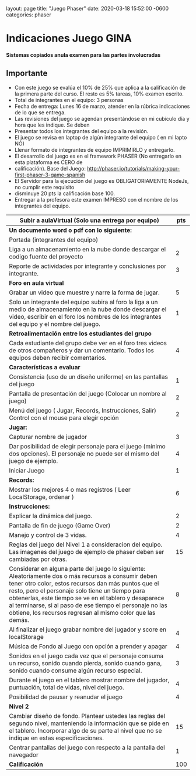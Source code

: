 layout: page
title: "Juego Phaser"
date: 2020-03-18 15:52:00 -0600
categories: phaser

# Indicaciones Juego GINA

#### Sistemas copiados anula examen para las partes involucradas

## Importante
* Con este juego se evalúa el 10% de 25% que aplica a la calificación de la primera parte del curso. El resto es 5% tareas, 10% examen escrito.
* Total de integrantes en el equipo: 3 personas
* Fecha de entrega: Lunes 16 de marzo, atender en la rúbrica indicaciones de lo que se entrega.
* Las revisiones del juego se agendan presentándose en mi cubículo día y hora que les indique. Se deben
* Presentar todos los integrantes del equipo a la revisión.
* El juego se revisa en laptop de algún integrante del equipo ( en mi lapto NO)
* Llenar formato de integrantes de equipo IMPRIMIRLO y entregarlo.
* El desarrollo del juego es en el framework PHASER (No entregarlo en esta plataforma es CERO de
* calificación). Base del Juego: http://phaser.io/tutorials/making-your-first-phaser-3-game-spanish
* El Servidor para la ejecución del juego es OBLIGATORIAMENTE NodeJs, no cumplir este requisito
* disminuye 20 pts la calificación base 100.
* Entregar a la profesora este examen IMPRESO con el nombre de los integrantes del equipo.

| Subir a aulaVirtual (Solo una entrega por equipo)                                                                                                                                                                                                                                                                                                                                                  | pts |
|----------------------------------------------------------------------------------------------------------------------------------------------------------------------------------------------------------------------------------------------------------------------------------------------------------------------------------------------------------------------------------------------------|-----|
| **Un documento word o pdf con lo siguiente:**                                                                                                                                                                                                                                                                      |     |
| Portada (integrantes del equipo)                                                                                                                                                                                                                                                                                                                                                                 |     |
| Liga a un almacenamiento en la nube donde descargar el codigo fuente del proyecto                                                                                                                                                                                                                                                                                                                | 2   |
| Reporte de actividades por integrante y conclusiones por integrante.                                                                                                                                                                                                                                                                                                                             | 3   |
| **Foro en aula virtual**                                                                                                                                                                                                                                                                                                                                                                               |     |
| Grabar un video que muestre y narre la forma de jugar.                                                                                                                                                                                                                                                                                                                                           | 5   |
| Solo un integrante del equipo subira al foro la liga a un medio de almacenamiento en la nube donde descargar el video, escribir en el foro los nombres de los integrantes del equipo y el nombre del juego.                                                                                                                                                                                      | 1   |
| **Retroalimentación entre los estudiantes del grupo**                                                                                                                                                                                                                                                                                                                                                  |     |
| Cada estudiante del grupo debe ver en el foro tres videos de otros compañeros y dar un comentario. Todos los equipos deben recibir comentarios.                                                                                                                                                                                                                                                  | 4   |
| **Características a evaluar**                                                                                                                                                                                                                                                                                                                                                                         |     |
| Consistencia (uso de un diseño uniforme) en las pantallas del juego                                                                                                                                                                                                                                                                                                                                | 1   |
| Pantalla de presentación del juego (Colocar un nombre al juego)                                                                                                                                                                                                                                                                                                                                    | 2   |
| Menú del juego ( Jugar, Records, Instrucciones, Salir) Control con el mouse para elegir opción                                                                                                                                                                                                                                                                                                     | 2   |
| **Jugar:**                                                                                                                                                                                                                                                                                                                                                                                             |     |
| Capturar nombre de jugador                                                                                                                                                                                                                                                                                                                                                                      | 3   |
| Dar posibilidad de elegir personaje para el juego (mínimo dos opciones). El personaje no puede ser el mismo del juego de ejemplo.                                                                                                                                                                                                                                                               | 4   |
| Iniciar Juego                                                                                                                                                                                                                                                                                                                                                                                   | 1   |
| **Records:**                                                                                                                                                                                                                                                                                                                                                                                           |     |
| Mostrar los mejores 4 o mas registros ( Leer LocalStorage, ordenar )                                                                                                                                                                                                                                                                                                                               | 6   |
| **Instrucciones:** |
| Explicar la dinámica del juego.                                                                                                                                                                                                                                                                                                                                                     | 2   |
| Pantalla de fin de juego (Game Over)                                                                                                                                                                                                                                                                                                                                                               | 2   |
| Manejo y control de 3 vidas.                                                                                                                                                                                                                                                                                                                                                                       | 4   |
| Reglas del juego del Nivel 1 a consideracion del equipo. Las imagenes del juego de ejemplo de phaser deben ser cambiadas por otras.                                                                                                                                                                                                                                                                | 15  |
|  Considerar en alguna parte del juego lo siguiente: Aleatoriamente dos o más recursos a consumir deben tener otro color, estos recursos dan más puntos que el resto, pero el personaje solo tiene un tiempo para obtenerlas, este tiempo se ve en el tablero y desaparece al terminarse, si al paso de ese tiempo el personaje no las obtiene, los recursos regresan al mismo color que las demás. | 8   |
| Al finalizar el juego grabar nombre del jugador y score en localStorage                                                                                                                                                                                                                                                                                                                            | 4   |
| Música de Fondo al Juego con opción a prender y apagar                                                                                                                                                                                                                                                                                                                                             | 4   |
|  Sonidos en el juego cada vez que el personaje consuma un recurso, sonido cuando pierda, sonido cuando gana, sonido cuando consume algún recurso especial.                                                                                                                                                                                                                                         | 3   |
| Durante el juego en el tablero mostrar nombre del jugador, puntuación, total de vidas, nivel del juego.                                                                                                                                                                                                                                                                                            | 4   |
| Posibilidad de pausar y reanudar el juego                                                                                                                                                                                                                                                                                                                                                          | 4   |
|**Nivel 2**|
|Cambiar diseño de fondo. Plantear ustedes las reglas del segundo nivel, manteniendo la información que se pide en el tablero. Incorporar algo de su parte al nivel que no se indique en estas especificaciones.                                                                                                                                                    | 15  |
| Centrar pantallas del juego con respecto a la pantalla del navegador                                                                                                                                                                                                                                                                                                                               | 1   |
| **Calificación**                                                                                                                                                                                                                                                                                                                                                                                       | 100 |
